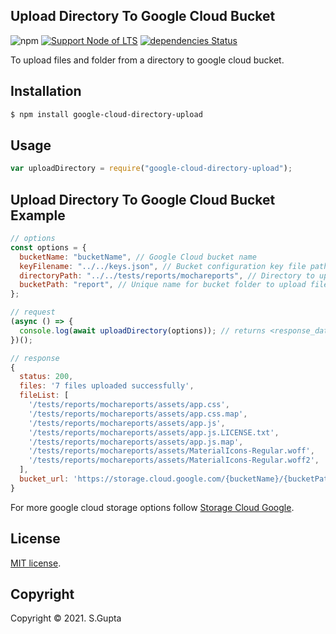 ## Upload Directory To Google Cloud Bucket

![npm](https://img.shields.io/npm/v/google-cloud-directory-upload) [![Support Node of LTS](https://img.shields.io/badge/node-latest-brightgreen.svg)](https://nodejs.org/) [![dependencies Status](https://status.david-dm.org/gh/request/request.svg)](https://david-dm.org/request/request)

To upload files and folder from a directory to google cloud bucket.

## Installation

```bash
$ npm install google-cloud-directory-upload
```

## Usage

```javascript
var uploadDirectory = require("google-cloud-directory-upload");
```

## Upload Directory To Google Cloud Bucket Example

```javascript
// options
const options = {
  bucketName: "bucketName", // Google Cloud bucket name
  keyFilename: "../../keys.json", // Bucket configuration key file path
  directoryPath: "../../tests/reports/mochareports", // Directory to upload
  bucketPath: "report", // Unique name for bucket folder to upload files
};

// request
(async () => {
  console.log(await uploadDirectory(options)); // returns <response_data>
})();

// response
{
  status: 200,
  files: '7 files uploaded successfully',
  fileList: [
    '/tests/reports/mochareports/assets/app.css',
    '/tests/reports/mochareports/assets/app.css.map',
    '/tests/reports/mochareports/assets/app.js',
    '/tests/reports/mochareports/assets/app.js.LICENSE.txt',
    '/tests/reports/mochareports/assets/app.js.map',
    '/tests/reports/mochareports/assets/MaterialIcons-Regular.woff',
    '/tests/reports/mochareports/assets/MaterialIcons-Regular.woff2',
  ],
  bucket_url: 'https://storage.cloud.google.com/{bucketName}/{bucketPath}'
}
```

For more google cloud storage options follow [Storage Cloud Google][google-storage].

## License

[MIT license](http://opensource.org/licenses/MIT).

## Copyright

Copyright &copy; 2021. S.Gupta

[google-storage]: https://www.npmjs.com/package/@google-cloud/storage
